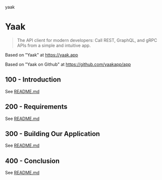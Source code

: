 yaak
# Yaak

> The API client for modern developers: Call REST, GraphQL, and gRPC APIs from a simple and intuitive app.

Based on "Yaak" at https://yaak.app

Based on "Yaak on Github" at https://github.com/yaakapp/app

## 100 - Introduction

See [README.md](./100/README.md)

## 200 - Requirements

See [README.md](./200/README.md)

## 300 - Building Our Application

See [README.md](./300/README.md)

## 400 - Conclusion

See [README.md](./400/README.md)

